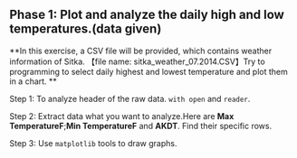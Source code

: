 ## Phase 1: Plot and analyze the daily high and low temperatures.(data given)

**In this exercise, a CSV file will be provided, which contains weather information of Sitka. 【file name: sitka_weather_07.2014.CSV】Try to programming to select daily highest and lowest temperature and plot them in a chart. **

Step 1: To analyze header of the raw data. `with open` and `reader`.

Step 2: Extract data what you want to analyze.Here are **Max TemperatureF**;**Min TemperatureF** and **AKDT**. Find their specific rows.

Step 3: Use `matplotlib` tools to draw graphs.
